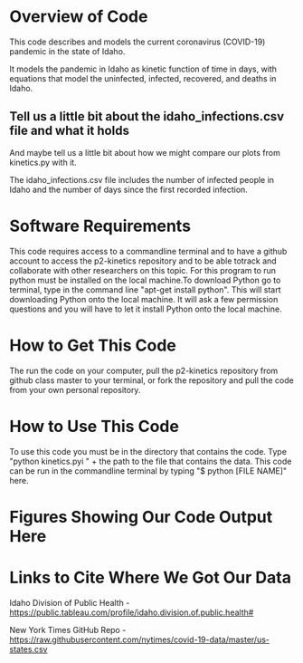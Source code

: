 # Overview of Code
This code describes and models the current coronavirus (COVID-19) pandemic in the state of Idaho.

It models the pandemic in Idaho as kinetic function of time in days, with equations that model the uninfected, infected, recovered, and deaths in Idaho.

## Tell us a little bit about the idaho_infections.csv file and what it holds
And maybe tell us a little bit about how we might compare our plots from kinetics.py with it.

The idaho_infections.csv file includes the number of infected people in Idaho and the number of days since the first recorded infection. 

# Software Requirements
This code requires access to a commandline terminal and to have a github account to access the p2-kinetics repository and to be able totrack and collaborate with other researchers on this topic. For this program to run python must be installed on the local machine.To download Python go to terminal, type in the command line "apt-get install python". This will start 
downloading Python onto the local machine. It will ask a few permission questions and you will have to let it install Python onto the local machine.


# How to Get This Code
The run the code on your computer, pull the p2-kinetics repository from github class master to your terminal, or fork the repository and pull the code from your own personal repository. 

# How to Use This Code
To use this code you must be in the directory that contains the code. Type "python kinetics.pyi " + the path to the file that contains the data.
This code can be run in the commandline terminal by typing "$ python [FILE NAME]" here.


# Figures Showing Our Code Output Here

# Links to Cite Where We Got Our Data
Idaho Division of Public Health - https://public.tableau.com/profile/idaho.division.of.public.health#

New York Times GitHub Repo -  https://raw.githubusercontent.com/nytimes/covid-19-data/master/us-states.csv


